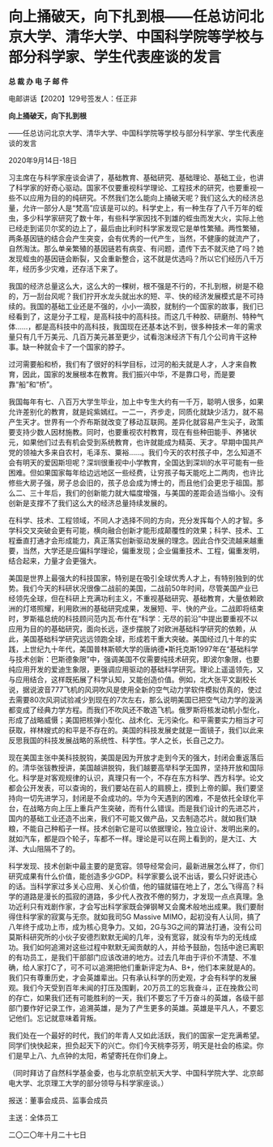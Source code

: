 # 向上捅破天，向下扎到根——任总访问北京大学、清华大学、中国科学院等学校与部分科学家、学生代表座谈的发言

**总 裁 办 电 子 邮 件**

电邮讲话【2020】129号签发人：任正非

**向上捅破天，向下扎到根**

——任总访问北京大学、清华大学、中国科学院等学校与部分科学家、学生代表座谈的发言

2020年9月14日-18日

习主席在与科学家座谈会讲了，基础教育、基础研究、基础理论、基础工业，也讲了科学家的好奇心驱动。国家不仅要重视科学理论、工程技术的研究，也要重视一些不以应用为目的的纯研究。不然我们怎么能向上捅破天呢？我们这么大的经济总量，允许一部分人是“梵高”应该是可以的。科学史上，有一种生存了八千万年的蛭虫，多少科学家研究了数十年，有些科学家因找不到雄的蛭虫而发大火，实际上他已经走到诺贝尔奖的边上了，最后由比利时科学家发现它是单性繁殖。两性繁殖，两条基因链的结合会产生突变，会有优秀的一代产生，当然，不健康的就流产了，自然淘汰。那么单亲繁殖的基因链若有病变、有问题，遗传下去不就灭绝了吗？她发现蛭虫的基因链会断裂，又会重新整合，这不就是优选吗？所以它们经历八千万年，经历多少灾难，还存活下来了。

我国的经济总量这么大，这么大的一棵树，根不强是不行的，不扎到根，树是不稳的，万一刮台风呢？我们拧开水龙头就出水的短、平、快的经济发展模式是不可持续的。我国的基础工业还是不强的，小小一滴胶，就制约一个国家的故事，我们已经看到了，这是分子工程，是高科技中的高科技。而这几千种胶、研磨剂、特种气体……，都是高科技中的高科技，我国现在还基本达不到，很多种技术一年的需求量只有几千万美元、几百万美元甚至更少，试看泡沫经济下有几个公司肯干这种事。缺一种就会卡了一个国家的脖子。

过河需要船和桥，我们有了很好的科学目标，过河的船夫就是人才，人才来自教育，因此，国家的发展根本在教育。我们振兴中华，不是靠口号，而是要靠“船”和“桥”。

我国每年有七、八百万大学生毕业，加上中专生大约有一千万，聪明人很多，如果允许差别化的教育，就是姹紫嫣红。一二一，齐步走，同质化就缺少活力，就不易产生天才。世界有一个乔布斯就改变了移动互联网。差异化就容易产生尖子，政策要支持少数人因材施教。同时，也要重视农村教育，现在有些种田能手、养猪状元，如果他们过去有机会受到系统教育，也许就能成为精英、天才。早期中国共产党的领袖大多来自农村，毛泽东、粟裕……。我们今天的农村孩子中，怎么知道不会有明天的爱因斯坦呢？深圳很重视中小学教育，全国达到深圳的水平可能有一些困难。但如果国家每年给边远地区一些经费，让穷孩子每天能吃上二两肉，也许比修些大房子强，房子总会旧的，孩子总会成为博士的，而且他们会更忠于祖国。那么二、三十年后，我们的创新能力就大幅度增强，与美国的差距会适当缩小。没有创新是支撑不了我们这么大的经济总量持续发展的。

在科学、技术、工程领域，不同人才选择不同的方向，充分发挥每个人的才智。多学科交叉突破会更有可能，横向融合创新才能形成颠覆性的效果；科学、技术、工程垂直打通才会形成能力，真正落实创新驱动发展的理念。因此合作交流越来越重要，当然，大学还是应偏科学理论，偏重发现；企业偏重技术、工程，偏重发明，结合起来，力量才会更强大。

美国是世界上最强大的科技国家，特别是在吸引全球优秀人才上，有特别独到的优势。我们今天的科研状况很像二战前的美国，二战前50年时间，尽管美国产业已经领先全球，但在科研上充满功利主义，不重视基础研究、基础教育，大量依赖欧洲的灯塔照耀，利用欧洲的基础研究成果，发展短、平、快的产业。二战即将结束时，罗斯福总统的科技顾问范内瓦·布什在“科学：无尽的前沿”中提出要重视不以应用为目的的基础研究，面向长远，逐步摆脱了对欧洲基础科学研究的依赖，从此，美国基础科学研究远远领跑全球，形成若干重大突破。美国经过几十年的实践，上世纪九十年代，美国普林斯顿大学的唐纳德•斯托克斯1997年在“基础科学与技术创新：巴斯德象限”中，强调美国不仅需要纯技术研究，即波尔象限，也要纯应用开发的爱迪生象限，更强调应用驱动的基础科学研究。理论上遥遥领先，又与应用结合，这样既拓展了科学认知，又能创造价值。例如，北大张平文副校长说，据说波音777飞机的风洞吹风是使用全新的空气动力学软件模拟仿真的，使过去需要80次风洞试验减少到现在的7次左右，那么说明美国已把空气动力学的漩涡都变成了经典力学方程。而我们不吹风还不敢造飞机。俄罗斯将核发动机小型化，形成了战略威慑；美国把核弹小型化、战术化、无污染化。和平需要实力相当才可获取，祥林嫂式的和平是不存在的。美国的科技发展史就是一面镜子，我们以此来反思我国的科技发展战略的系统性、科学性。学人之长，长自己之力。

现在美国主张中美科技脱钩，美国是因为开放才走到今天的强大，封闭会重返落后的。清华张钹教授讲，美国越讲脱钩，我们越要高举科学无国界，坚持开放和国际化。科学是对客观规律的认识，真理只有一个，不存在东方科学、西方科学。论文都会公开发表，可以查询的，我们要站在前人的肩膀上，摸到上帝的脚。我们要坚持向一切先进学习，封闭是不会成功的。华为今天遇到的困难，不是依托全球化平台，在战略方向上压上重兵产生突破，而有什么错误。而是我们设计的先进芯片，国内的基础工业还造不出来，我们不可能又做产品，又去制造芯片。就如我们缺粮，不能自己种稻子一样。技术创新它是可以依据理论，独立设计、发明出来的。就如汽车，都是四个轮子，车都不一样。理论是可以在网上看到的，是大江、大洋、大山阻隔不了的。

科学发现、技术创新中最主要的是宽容。领导经常会问，最新进展怎么样了，你们研究成果有什么价值，能创造多少GDP。科学家要么说不出话，要么只好说违心的话。当科学家过多关心应用、关心价值，他的锚就锚在地上了，怎么飞得高？科学的道路是漫长的孤寂的道路，多少代人孜孜不倦的努力，才发现一点点真理。急功近利只有戏剧作家，才会写出科学家既会弹钢琴又会魔术般地出成果。我们要耐得住科学家的寂寞与无奈。就如我司5G Massive MIMO，起初没有人认同，搞了八年终于成功上市，成为核心竞争力。又如，2G与3G之间的算法打通，没有公司莫斯科研究所的小伙子安德烈默默无闻的几年，没有宽容，就没有华为的无线成功。我们如何追溯对这些过程中默默无闻贡献的人，并给予鼓励，包括中途已离职的有功员工，是我们干部部门应该改进的地方。过去几年由于评价不清楚、不准确，给人家打C了，可不可以追溯把他们重新评定为A、B+，他们本来就是A的。我们只有尊重历史，才会英雄辈出。只有承认科学的历史观，才会有科学的发展观。我们今天受到百年未闻的打压及围剿，20万员工的忘我奋斗，正在挽救公司的存亡，如果我们还有可能胜利的一天，我们不要忘了千万奋斗的英雄，各级干部部门要作好记录工作，追溯英雄，是为了产生更多的英雄。英雄是平凡人，不要忘记他们。忘记就意味着背叛。

我们处在一个最好的时代，我们的年青人又如此活跃，我们的国家一定充满希望。同学们快快起来，担负起天下的兴亡。你们今天桃李芬芳，明天是社会的栋梁。你们是早上八、九点钟的太阳，希望寄托在你们身上。

（同时拜访了自然科学基金委，也与北京航空航天大学、中国科学院大学、北京邮电大学、北京理工大学的部分领导与科学家座谈。）

报送：董事会成员、监事会成员

主送：全体员工

二〇二〇年十月二十七日